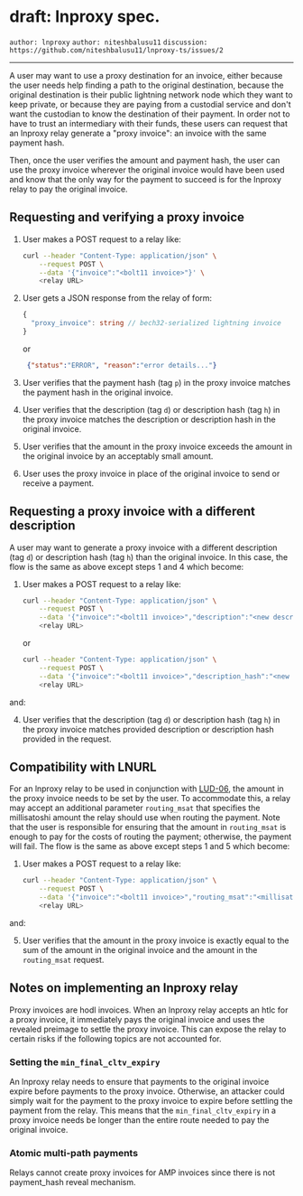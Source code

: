 draft: lnproxy spec.
====================

`author: lnproxy` `author: niteshbalusu11` `discussion: https://github.com/niteshbalusu11/lnproxy-ts/issues/2`

---

A user may want to use a proxy destination for an invoice, either because the user needs help finding a path to the original destination, because the original destination is their public lightning network node which they want to keep private, or because they are paying from a custodial service and don't want the custodian to know the destination of their payment.  In order not to have to trust an intermediary with their funds, these users can request that an lnproxy relay generate a "proxy invoice": an invoice with the same payment hash.

Then, once the user verifies the amount and payment hash, the user can use the proxy invoice wherever the original invoice would have been used and know that the only way for the payment to succeed is for the lnproxy relay to pay the original invoice.

## Requesting and verifying a proxy invoice

1. User makes a POST request to a relay like:
   ```Bash
   curl --header "Content-Type: application/json" \
       --request POST \
       --data '{"invoice":"<bolt11 invoice>"}' \
       <relay URL>
   ```
2. User gets a JSON response from the relay of form:
   ```Typescript
   {
     "proxy_invoice": string // bech32-serialized lightning invoice
   }
   ```
   or
   ```JSON
    {"status":"ERROR", "reason":"error details..."}
    ```

3. User verifies that the payment hash (tag `p`) in the proxy invoice matches the payment hash in the original invoice.

4. User verifies that the description (tag `d`) or description hash (tag `h`) in the proxy invoice matches the description or description hash in the original invoice.

5. User verifies that the amount in the proxy invoice exceeds the amount in the original invoice by an acceptably small amount.

6. User uses the proxy invoice in place of the original invoice to send or receive a payment.

## Requesting a proxy invoice with a different description

A user may want to generate a proxy invoice with a different description (tag `d`) or description hash (tag `h`) than the original invoice.  In this case, the flow is the same as above except steps 1 and 4 which become:

  1. User makes a POST request to a relay like:
     ```Bash
     curl --header "Content-Type: application/json" \
         --request POST \
         --data '{"invoice":"<bolt11 invoice>","description":"<new description>"}' \
         <relay URL>
     ```
     or
     ```Bash
     curl --header "Content-Type: application/json" \
         --request POST \
         --data '{"invoice":"<bolt11 invoice>","description_hash":"<new description hash as 32 bytes of hex>"}' \
         <relay URL>
     ```
and:

  4. User verifies that the description (tag `d`) or description hash (tag `h`) in the proxy invoice matches provided description or description hash provided in the request.

## Compatibility with LNURL

For an lnproxy relay to be used in conjunction with [LUD-06](https://github.com/lnurl/luds/blob/luds/06.md), the amount in the proxy invoice needs to be set by the user.  To accommodate this, a relay may accept an additional parameter `routing_msat` that specifies the millisatoshi amount the relay should use when routing the payment.  Note that the user is responsible for ensuring that the amount in `routing_msat` is enough to pay for the costs of routing the payment; otherwise, the payment will fail.  The flow is the same as above except steps 1 and 5 which become:

  1. User makes a POST request to a relay like:
     ```Bash
     curl --header "Content-Type: application/json" \
         --request POST \
         --data '{"invoice":"<bolt11 invoice>","routing_msat":"<millisatoshi amount used when routing the payment, as a string>"}' \
         <relay URL>
     ```
and:

  5. User verifies that the amount in the proxy invoice is exactly equal to the sum of the amount in the original invoice and the amount in the `routing_msat` request.

## Notes on implementing an lnproxy relay

Proxy invoices are hodl invoices. When an lnproxy relay accepts an htlc for a proxy invoice, it immediately pays the original invoice and uses the revealed preimage to settle the proxy invoice. This can expose the relay to certain risks if the following topics are not accounted for.

### Setting the `min_final_cltv_expiry`

An lnproxy relay needs to ensure that payments to the original invoice expire before payments to the proxy invoice.  Otherwise, an attacker could simply wait for the payment to the proxy invoice to expire before settling the payment from the relay.  This means that the `min_final_cltv_expiry` in a proxy invoice needs be longer than the entire route needed to pay the original invoice.

### Atomic multi-path payments

Relays cannot create proxy invoices for AMP invoices since there is not payment_hash reveal mechanism.
